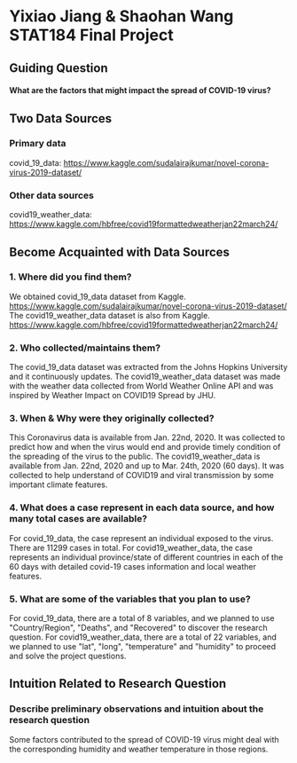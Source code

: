 # Yixiao Jiang & Shaohan Wang STAT184 Final Project

## Guiding Question
#### What are the factors that might impact the spread of COVID-19 virus?

## Two Data Sources
### Primary data 
covid_19_data: <https://www.kaggle.com/sudalairajkumar/novel-corona-virus-2019-dataset/>
### Other data sources 
covid19_weather_data: <https://www.kaggle.com/hbfree/covid19formattedweatherjan22march24/>

## Become Acquainted with Data Sources
### 1. Where did you find them?
We obtained covid_19_data dataset from Kaggle. 
<https://www.kaggle.com/sudalairajkumar/novel-corona-virus-2019-dataset/>
The covid19_weather_data dataset is also from Kaggle.
<https://www.kaggle.com/hbfree/covid19formattedweatherjan22march24/>
### 2. Who collected/maintains them?
The covid_19_data dataset was extracted from the Johns Hopkins University and it continuously updates. 
The covid19_weather_data dataset was made with the weather data collected from World Weather Online API and was inspired by Weather Impact on COVID19 Spread by JHU. 
### 3. When & Why were they originally collected?
This Coronavirus data is available from Jan. 22nd, 2020. It was collected to predict how and when the virus would end and provide timely condition of the spreading of the virus to the public.
The covid19_weather_data is available from Jan. 22nd, 2020 and up to Mar. 24th, 2020 (60 days). It was collected to help understand of COVID19 and viral transmission by some important climate features.
### 4. What does a case represent in each data source, and how many total cases are available?
For covid_19_data, the case represent an individual exposed to the virus. There are 11299 cases in total. 
For covid19_weather_data, the case represents an individual province/state of different countries in each of the 60 days with detailed covid-19 cases information and local weather features. 
### 5. What are some of the variables that you plan to use?
For covid_19_data, there are a total of 8 variables, and we planned to use "Country/Region",  "Deaths", and "Recovered" to discover the research question. 
For covid19_weather_data, there are a total of 22 variables, and we planned to use "lat", "long", "temperature" and "humidity" to proceed and solve the project questions.

## Intuition Related to Research Question
### Describe preliminary observations and intuition about the research question
Some factors contributed to the spread of COVID-19 virus might deal with the corresponding humidity and weather temperature in those regions.
